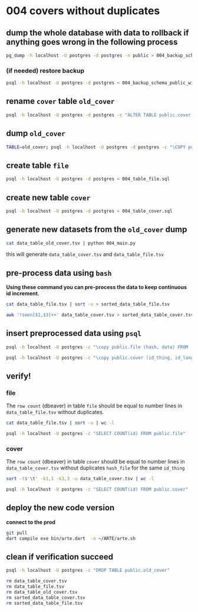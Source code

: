 # 004 covers without duplicates

## dump the whole database with data to rollback if anything goes wrong in the following process
```sh
pg_dump -h localhost -U postgres -d postgres -n public > 004_backup_schema_public_with_data.sql
```

### (if needed) restore backup
```sh
psql -h localhost -U postgres -d postgres < 004_backup_schema_public_with_data.sql
```

## rename `cover` table `old_cover`
```sh
psql -h localhost -U postgres -d postgres -c "ALTER TABLE public.cover RENAME TO old_cover"
```

## dump `old_cover`
```sh
TABLE=old_cover; psql -h localhost -U postgres -d postgres -c "\COPY public.$TABLE TO data_table_$TABLE.tsv WITH DELIMITER E'\t' CSV HEADER;"
```

## create table `file`
```sh
psql -h localhost -U postgres -d postgres < 004_table_file.sql
```

## create new table `cover`
```sh
psql -h localhost -U postgres -d postgres < 004_table_cover.sql
```

## generate new datasets from the `old_cover` dump
```sh
cat data_table_old_cover.tsv | python 004_main.py 
```
this will generate `data_table_cover.tsv` and `data_table_file.tsv`

## pre-process data using `bash`
**Using these command you can pre-process the data to keep continuous id increment.**
```sh
cat data_table_file.tsv | sort -u > sorted_data_table_file.tsv
```

```sh
awk '!seen[$1,$3]++' data_table_cover.tsv > sorted_data_table_cover.tsv
```

## insert preprocessed data using `psql`
```sh
psql -h localhost -U postgres -c "\copy public.file (hash, data) FROM 'sorted_data_table_file.tsv' DELIMITER E'\t'"
```

```sh
psql -h localhost -U postgres -c "\copy public.cover (id_thing, id_lang, hash_file) FROM 'sorted_data_table_cover.tsv' DELIMITER E'\t'"
```


<!-- ## OR… insert the data using `dbeaver` to skip errors (lazy)

### using dbeaver import `data_table_file` into `file` table using mapping:
- first value with column `hash`
- second value with column `data`

### using dbeaver import `data_table_cover` into `cover` table using mapping:
- first value with column `id_thing`
- second value with column `id_lang`
- last value with column `hash_file` -->

## verify!

### file
The `row count` (dbeaver) in table `file` should be equal to number lines in `data_table_file.tsv` without duplicates.
```sh
cat data_table_file.tsv | sort -u | wc -l
```

```sh
psql -h localhost -U postgres -c "SELECT COUNT(id) FROM public.file"
```

### cover
The `row count` (dbeaver) in table `cover` should be equal to number lines in `data_table_cover.tsv` without duplicates `hash_file` for the same `id_thing`
```sh
sort -t$'\t' -k1,1 -k3,3 -u data_table_cover.tsv | wc -l
```

```sh
psql -h localhost -U postgres -c "SELECT COUNT(id) FROM public.cover"
```

## deploy the new code version

**connect to the prod**

```sh
git pull
dart compile exe bin/arte.dart  -o ~/ARTE/arte.sh
```

## clean if verification succeed
```sh
psql -h localhost -U postgres -c "DROP TABLE public.old_cover"
```

```sh
rm data_table_cover.tsv
rm data_table_file.tsv
rm data_table_old_cover.tsv
rm sorted_data_table_cover.tsv
rm sorted_data_table_file.tsv
```